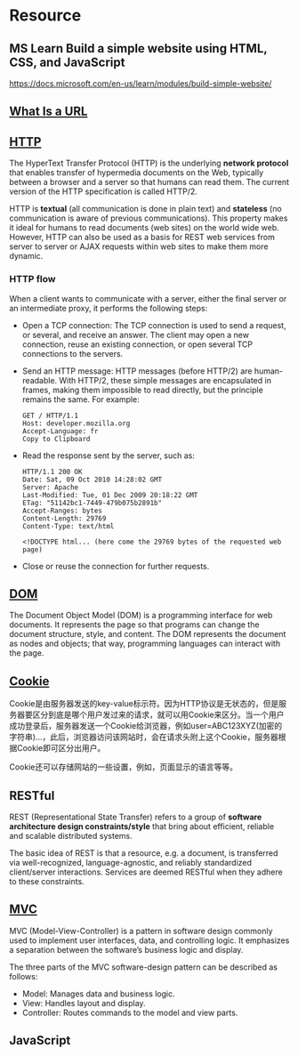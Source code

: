 # Resource

## MS Learn Build a simple website using HTML, CSS, and JavaScript

https://docs.microsoft.com/en-us/learn/modules/build-simple-website/

## [What Is a URL](./WhatIsAURL.md)

## [HTTP](https://developer.mozilla.org/en-US/docs/Glossary/HTTP)

The HyperText Transfer Protocol (HTTP) is the underlying **network protocol** that enables transfer of hypermedia documents on the Web, typically between a browser and a server so that humans can read them. The current version of the HTTP specification is called HTTP/2.

HTTP is **textual** (all communication is done in plain text) and **stateless** (no communication is aware of previous communications). This property makes it ideal for humans to read documents (web sites) on the world wide web. However, HTTP can also be used as a basis for REST web services from server to server or AJAX requests within web sites to make them more dynamic.

### HTTP flow

When a client wants to communicate with a server, either the final server or an intermediate proxy, it performs the following steps:

+ Open a TCP connection: The TCP connection is used to send a request, or several, and receive an answer. The client may open a new connection, reuse an existing connection, or open several TCP connections to the servers.
+ Send an HTTP message: HTTP messages (before HTTP/2) are human-readable. With HTTP/2, these simple messages are encapsulated in frames, making them impossible to read directly, but the principle remains the same. For example:

    ```http
    GET / HTTP/1.1
    Host: developer.mozilla.org
    Accept-Language: fr
    Copy to Clipboard
    ```

+ Read the response sent by the server, such as:

    ```http
    HTTP/1.1 200 OK
    Date: Sat, 09 Oct 2010 14:28:02 GMT
    Server: Apache
    Last-Modified: Tue, 01 Dec 2009 20:18:22 GMT
    ETag: "51142bc1-7449-479b075b2891b"
    Accept-Ranges: bytes
    Content-Length: 29769
    Content-Type: text/html

    <!DOCTYPE html... (here come the 29769 bytes of the requested web page)
    ```

+ Close or reuse the connection for further requests.

## [DOM](https://developer.mozilla.org/en-US/docs/Web/API/Document_Object_Model/Introduction)

The Document Object Model (DOM) is a programming interface for web documents. It represents the page so that programs can change the document structure, style, and content. The DOM represents the document as nodes and objects; that way, programming languages can interact with the page.

## [Cookie](https://www.liaoxuefeng.com/wiki/1022910821149312/1023022272084160)

Cookie是由服务器发送的key-value标示符。因为HTTP协议是无状态的，但是服务器要区分到底是哪个用户发过来的请求，就可以用Cookie来区分。当一个用户成功登录后，服务器发送一个Cookie给浏览器，例如user=ABC123XYZ(加密的字符串)...，此后，浏览器访问该网站时，会在请求头附上这个Cookie，服务器根据Cookie即可区分出用户。

Cookie还可以存储网站的一些设置，例如，页面显示的语言等等。

## RESTful

REST (Representational State Transfer) refers to a group of **software architecture design constraints/style** that bring about efficient, reliable and scalable distributed systems.

The basic idea of REST is that a resource, e.g. a document, is transferred via well-recognized, language-agnostic, and reliably standardized client/server interactions. Services are deemed RESTful when they adhere to these constraints.

## [MVC](https://developer.mozilla.org/en-US/docs/Glossary/MVC)

MVC (Model-View-Controller) is a pattern in software design commonly used to implement user interfaces, data, and controlling logic. It emphasizes a separation between the software’s business logic and display.

The three parts of the MVC software-design pattern can be described as follows:

+ Model: Manages data and business logic.
+ View: Handles layout and display.
+ Controller: Routes commands to the model and view parts.

## JavaScript

